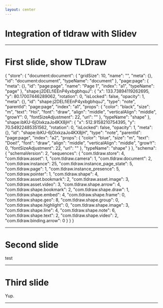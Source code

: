 ```yaml
---
layout: center
---
```


# Integration of tldraw with Slidev

---

# First slide, show TLDraw

<Tldraw class="w-216 h-5/8">
{
  "store": {
    "document:document": {
      "gridSize": 10,
      "name": "",
      "meta": {},
      "id": "document:document",
      "typeName": "document"
    },
    "page:page": {
      "meta": {},
      "id": "page:page",
      "name": "Page 1",
      "index": "a1",
      "typeName": "page"
    },
    "shape:j2DELfiEEnP4yxbgbhquJ": {
      "x": 133.73894119262695,
      "y": 80.17007446289062,
      "rotation": 0,
      "isLocked": false,
      "opacity": 1,
      "meta": {},
      "id": "shape:j2DELfiEEnP4yxbgbhquJ",
      "type": "note",
      "parentId": "page:page",
      "index": "a1",
      "props": {
        "color": "black",
        "size": "m",
        "text": "Hoi",
        "font": "draw",
        "align": "middle",
        "verticalAlign": "middle",
        "growY": 0,
        "fontSizeAdjustment": 22,
        "url": ""
      },
      "typeName": "shape"
    },
    "shape:ibKU-6jOlxkzaJo4KX8jH": {
      "x": 512.9158210754395,
      "y": 70.54922485351562,
      "rotation": 0,
      "isLocked": false,
      "opacity": 1,
      "meta": {},
      "id": "shape:ibKU-6jOlxkzaJo4KX8jH",
      "type": "note",
      "parentId": "page:page",
      "index": "a2",
      "props": {
        "color": "blue",
        "size": "m",
        "text": "Doei!",
        "font": "draw",
        "align": "middle",
        "verticalAlign": "middle",
        "growY": 0,
        "fontSizeAdjustment": 22,
        "url": ""
      },
      "typeName": "shape"
    }
  },
  "schema": {
    "schemaVersion": 2,
    "sequences": {
      "com.tldraw.store": 4,
      "com.tldraw.asset": 1,
      "com.tldraw.camera": 1,
      "com.tldraw.document": 2,
      "com.tldraw.instance": 25,
      "com.tldraw.instance_page_state": 5,
      "com.tldraw.page": 1,
      "com.tldraw.instance_presence": 5,
      "com.tldraw.pointer": 1,
      "com.tldraw.shape": 4,
      "com.tldraw.asset.bookmark": 2,
      "com.tldraw.asset.image": 3,
      "com.tldraw.asset.video": 3,
      "com.tldraw.shape.arrow": 4,
      "com.tldraw.shape.bookmark": 2,
      "com.tldraw.shape.draw": 1,
      "com.tldraw.shape.embed": 4,
      "com.tldraw.shape.frame": 0,
      "com.tldraw.shape.geo": 8,
      "com.tldraw.shape.group": 0,
      "com.tldraw.shape.highlight": 0,
      "com.tldraw.shape.image": 3,
      "com.tldraw.shape.line": 4,
      "com.tldraw.shape.note": 6,
      "com.tldraw.shape.text": 2,
      "com.tldraw.shape.video": 2,
      "com.tldraw.binding.arrow": 0
    }
  }
}
</Tldraw>

---

# Second slide

<div class="w-216 h-3/4 bg-blue">test</div>

---

# Third slide

Yup.

---
